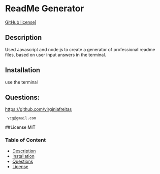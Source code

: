 # ReadMe Generator
[GitHub license](https://img.shields.io/badge/License-MIT-yellow.svg)]
  
  ## Description
  Used Javascript and node js to create a generator of professional readme files, based on user input answers in the terminal.
  
  ## Installation
  use the terminal

  ## Questions:

  https://github.com/virginiafreitas


     vcg@gmail.com
  
  ##License
  MIT

  ### Table of Content
  * [Description](#description)
  * [Installation](#installation)
  * [Questions](#questions)
  * [License](#license)
  
